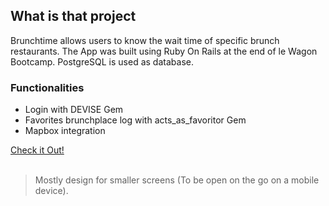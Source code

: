 
## What is that project
Brunchtime allows users to know the wait time of specific brunch restaurants.
The App was built using Ruby On Rails at the end of le Wagon Bootcamp.
PostgreSQL is used as database.

### Functionalities
* Login with DEVISE Gem
* Favorites brunchplace log with acts_as_favoritor Gem
* Mapbox integration

[Check it Out!](https://brunchtime-production.up.railway.app/)
<br>
<br>
>Mostly design for smaller screens (To be open on the go on a mobile device).

